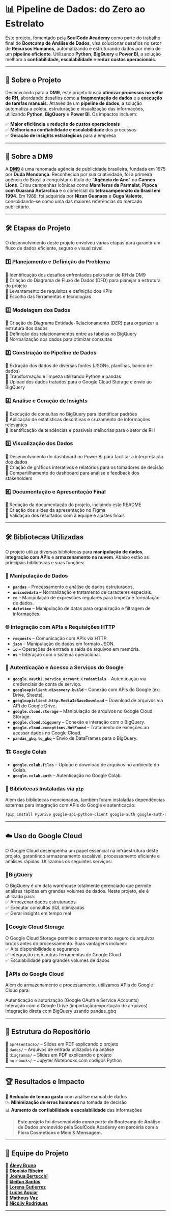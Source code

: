 # 📊 Pipeline de Dados: do Zero ao Estrelato

Este projeto, fomentado pela **SoulCode Academy** como parte do trabalho final do **Bootcamp de Análise de Dados**, visa solucionar desafios no setor de **Recursos Humanos**, automatizando e estruturando dados por meio de um **pipeline eficiente**. Utilizando **Python**, **BigQuery** e **Power BI**, a solução melhora a **confiabilidade, escalabilidade** e **reduz custos operacionais**.

---

## 📌 Sobre o Projeto

Desenvolvido para a **DM9**, este projeto busca **otimizar processos no setor de RH**, abordando desafios como a **fragmentação de dados** e a **execução de tarefas manuais**. Através de um **pipeline de dados**, a solução automatiza a coleta, estruturação e visualização das informações, utilizando **Python**, **BigQuery** e **Power BI**. Os impactos incluem:

✅ **Maior eficiência** e **redução de custos operacionais**  
✅ **Melhoria na confiabilidade e escalabilidade** dos processos  
✅ **Geração de insights estratégicos** para a empresa  

---

## 🏢 Sobre a DM9

A [**DM9**](https://www.dm9.com.br/) é uma renomada agência de publicidade brasileira, fundada em 1975 por **Duda Mendonça**. Reconhecida por sua criatividade, foi a primeira agência do Brasil a conquistar o título de "**Agência do Ano**" no **Cannes Lions**. Criou campanhas icônicas como **Mamíferos da Parmalat**, **Pipoca com Guaraná Antarctica** e o comercial do **tetracampeonato do Brasil em 1994**. Em 1989, foi adquirida por **Nizan Guanaes** e **Guga Valente**, consolidando-se como uma das maiores referências do mercado publicitário.

---

## 🛠 Etapas do Projeto

O desenvolvimento deste projeto envolveu várias etapas para garantir um fluxo de dados eficiente, seguro e visualizável.

### 1️⃣ Planejamento e Definição do Problema
📌 Identificação dos desafios enfrentados pelo setor de RH da DM9   
📌 Criação do Diagrama de Fluxo de Dados (DFD) para planejar a estrutura do projeto   
📌 Levantamento de requisitos e definição dos KPIs  
📌 Escolha das ferramentas e tecnologias

### 2️⃣ Modelagem dos Dados

📌 Criação do Diagrama Entidade-Relacionamento (DER) para organizar a estrutura dos dados   
📌 Definição dos relacionamentos entre as tabelas no BigQuery   
📌 Normalização dos dados para otimizar consultas

### 3️⃣ Construção do Pipeline de Dados

📌 Extração dos dados de diversas fontes (JSONs, planilhas, banco de dados)     
📌 Transformação e limpeza utilizando Python e pandas   
📌 Upload dos dados tratados para o Google Cloud Storage e envio ao BigQuery

### 4️⃣ Análise e Geração de Insights

📌 Execução de consultas no BigQuery para identificar padrões   
📌 Aplicação de estatísticas descritivas e cruzamento de informações relevantes     
📌 Identificação de tendências e possíveis melhorias para o setor de RH

### 5️⃣ Visualização dos Dados
📌 Desenvolvimento do dashboard no Power BI para facilitar a interpretação dos dados    
📌 Criação de gráficos interativos e relatórios para os tomadores de decisão    
📌 Compartilhamento do dashboard para análise e feedback dos stakeholders

### 6️⃣ Documentação e Apresentação Final
📌 Redação da documentação do projeto, incluindo este README    
📌 Criação dos slides da apresentação no Figma  
📌 Validação dos resultados com a equipe e ajustes finais


---

## 🛠 Bibliotecas Utilizadas

O projeto utiliza diversas bibliotecas para **manipulação de dados**, **integração com APIs** e **armazenamento na nuvem**. Abaixo estão as principais bibliotecas e suas funções:

### 📂 Manipulação de Dados
- **`pandas`** – Processamento e análise de dados estruturados.  
- **`unicodedata`** – Normalização e tratamento de caracteres especiais.  
- **`re`** – Manipulação de expressões regulares para limpeza e formatação de dados.  
- **`datetime`** – Manipulação de datas para organização e filtragem de informações.  

### 🌐 Integração com APIs e Requisições HTTP
- **`requests`** – Comunicação com APIs via HTTP.  
- **`json`** – Manipulação de dados em formato JSON.  
- **`io`** – Operações de entrada e saída de arquivos em memória.  
- **`os`** – Interação com o sistema operacional.  

### 🔐 Autenticação e Acesso a Serviços do Google
- **`google.oauth2.service_account.Credentials`** – Autenticação via credenciais de conta de serviço.  
- **`googleapiclient.discovery.build`** – Conexão com APIs do Google (ex: Drive, Sheets).  
- **`googleapiclient.http.MediaIoBaseDownload`** – Download de arquivos via API do Google Drive.  
- **`google.cloud.storage`** – Manipulação de arquivos no Google Cloud Storage.  
- **`google.cloud.bigquery`** – Conexão e interação com o BigQuery.  
- **`google.cloud.exceptions.NotFound`** – Tratamento de exceções ao acessar dados no Google Cloud.  
- **`pandas_gbq.to_gbq`** – Envio de DataFrames para o BigQuery.  

### 🏗 Google Colab
- **`google.colab.files`** – Upload e download de arquivos no ambiente do Colab.  
- **`google.colab.auth`** – Autenticação no Google Colab.  

### 🔧 Bibliotecas Instaladas via `pip`
Além das bibliotecas mencionadas, também foram instaladas dependências externas para integração com APIs do Google e autenticação:

```bash
!pip install PyDrive google-api-python-client google-auth google-auth-oauthlib google-cloud-storage requests pyjwt
```

---

## ☁️ Uso do Google Cloud
O Google Cloud desempenha um papel essencial na infraestrutura deste projeto, garantindo armazenamento escalável, processamento eficiente e análises rápidas. Utilizamos os seguintes serviços:

### 🔹BigQuery
O BigQuery é um data warehouse totalmente gerenciado que permite análises rápidas em grandes volumes de dados. Neste projeto, ele é utilizado para:     
✅ Armazenar dados estruturados     
✅ Executar consultas SQL otimizadas    
✅ Gerar insights em tempo real

### 🔹Google Cloud Storage
O Google Cloud Storage permite o armazenamento seguro de arquivos brutos antes do processamento. Suas vantagens incluem:    
✅ Alta disponibilidade e segurança     
✅ Integração com outras ferramentas do Google Cloud    
✅ Escalabilidade para grandes volumes de dados

### 🔹APIs do Google Cloud
Além do armazenamento e processamento, utilizamos APIs do Google Cloud para:

Autenticação e autorização (Google OAuth e Service Accounts)    
Interação com o Google Drive (importação/exportação de arquivos)    
Integração direta com BigQuery usando pandas_gbq


---

## 📂 Estrutura do Repositório
📁 `apresentacao/` – Slides em PDF explicando o projeto  
📁 `dados/` – Arquivos de entrada utilizados na análise  
📁 `diagramas/` – Slides em PDF explicando o projeto  
📁 `notebooks/` – Jupyter Notebooks com códigos Python  


---

## 🏆 Resultados e Impacto

🚀 **Redução de tempo gasto** com análise manual de dados  
📉 **Minimização de erros humanos** na tomada de decisão  
📊 **Aumento da confiabilidade e escalabilidade** das informações  

> **Este projeto foi desenvolvido como parte do Bootcamp de Análise de Dados promovido pela SoulCode Academy em parceria com a Flora Cosméticos e Meio & Mensagem.**

---

## 👥 Equipe do Projeto

👤 **[Álevy Bruno](https://www.github.com/alevybruno)**  
👤 **[Dionísio Ribeiro](https://www.github.com/dionisio2024)**  
👤 **[Joshua Bertocchi](https://www.github.com/JoshuaBertocchi)**  
👤 **[kleiton Santos](https://www.github.com/kleistsux)**  
👤 **[Lorena Gutierrez](https://www.github.com/lorenavelina)**  
👤 **[Lucas Aguiar](https://www.github.com/Lucas-335)**  
👤 **[Matheus Vaz](https://www.github.com/matheusvazdata)**  
👤 **[Nicolly Rodrigues](https://www.github.com/nicky89ck)**  


---

